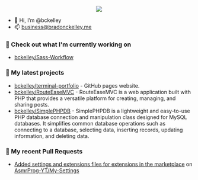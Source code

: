 <p align="center"><a href="[https://github.com/anuraghazra/github-readme-stats](https://github-readme-stats-sigma-five.vercel.app/api?username=bckelley&show_icons=true&theme=material-palenight)">
  <img align="center" src="https://github-readme-stats-sigma-five.vercel.app/api?username=bckelley&show_icons=true&theme=material-palenight" />
</a></p>

- 👋 Hi, I’m @bckelley
- 📫 <a href="business@bradonckelley.me">business@bradonckelley.me</a>

### 👷 Check out what I'm currently working on

- [bckelley/Sass-Workflow](https://github.com/bckelley/Sass-Workflow)

### 🌱 My latest projects

- [bckelley/terminal-portfolio](https://bckelley.github.io/terminal-portfolio) - GitHub pages website.
- [bckelley/RouteEaseMVC](https://github.com/bckelley/RouteEaseMVC) - RouteEaseMVC is a web application built with PHP that provides a versatile platform for creating, managing, and sharing posts.
- [bckelley/SimplePHPDB](https://github.com/bckelley/SimplePHPDB) - SimplePHPDB is a lightweight and easy-to-use PHP database connection and manipulation class designed for MySQL databases. It simplifies common database operations such as connecting to a database, selecting data, inserting records, updating information, and deleting data.

### 🔨 My recent Pull Requests

- [Added settings and extensions files for extensions in the marketplace](https://github.com/AsmrProg-YT/My-Settings/pull/2) on [AsmrProg-YT/My-Settings](https://github.com/AsmrProg-YT/My-Settings)

[](https://github.com/bckelley/My-Settings)
<!--
### 🌱 My latest projects
### 📫 How to reach me:

- 👀 I’m interested in ...
- 🌱 I’m currently learning ...
- 💞️ I’m looking to collaborate on ...
--->

<!---
bckelley/bckelley is a ✨ special ✨ repository because its `README.md` (this file) appears on your GitHub profile.
You can click the Preview link to take a look at your changes.
--->

